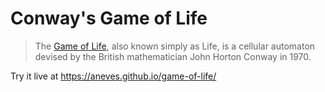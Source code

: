 # Conway's Game of Life

> The [Game of Life](https://en.wikipedia.org/wiki/Conway's_Game_of_Life), also known simply as Life, is a cellular automaton devised by the British mathematician John Horton Conway in 1970.

Try it live at https://aneves.github.io/game-of-life/
